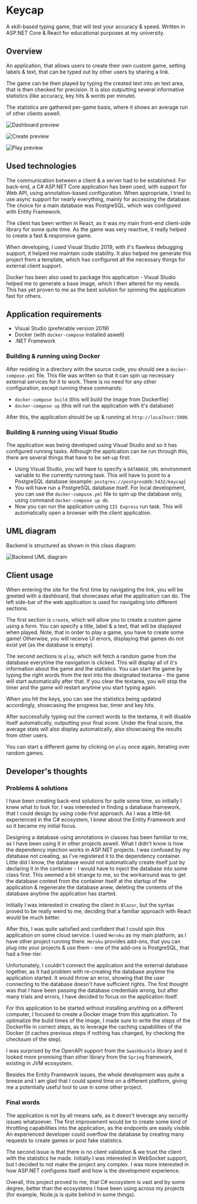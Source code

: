 # Keycap

A skill-based typing game, that will test your accuracy & speed. Written in ASP.NET Core & React for educational purposes at my university.

## Overview

An application, that allows users to create their own custom game, setting labels & text, that can be typed out by other users by sharing a link.

The game can be then played by typing the created text into an text area, that is then checked for precision. It is also outputting several informative statistics (like accuracy, key hits & words per minute).

The statistics are gathered per-game basis, where it shows an average run of other clients aswell.

![Dashboard preview](img/dashboard_preview.PNG)

![Create preview](img/create_preview.PNG)

![Play preview](img/play_preview.PNG)

## Used technologies

The communication between a client & a server had to be established. For back-end, a C# ASP.NET Core application has been used, with support for Web API, using annotation-based configuration. When appropriate, I tried to use async support for nearly everything, mainly for accessing the database. The choice for a main database was PostgreSQL, which was configured with Entity Framework.

The client has been written in React, as it was my main front-end client-side library for some quite time. As the game was very reactive, it really helped to create a fast & responsive game.

When developing, I used Visual Studio 2019, with it's flawless debugging support, it helped me maintain code stability. It also helped me generate this project from a template, which has configured all the necessary things for external client support.

Docker has been also used to package this application - Visual Studio helped me to generate a base image, which I then altered for my needs. This has yet proven to me as the best solution for spinning the application fast for others.

## Application requirements

- Visual Studio (preferable version 2019)
- Docker (with `docker-compose` installed aswell)
- .NET Framework

### Building & running using Docker

After residing in a directory with the source code, you should see a `docker-compose.yml` file. This file was written so that it can spin up necessary external services for it to work. There is no need for any other configuration, except running these commands:

- `docker-compose build` (this will build the image from Dockerfile)
- `docker-compose up` (this will run the application with it's database)

After this, the application should be up & running at `http://localhost:5000`.

### Building & running using Visual Studio

The application was being developed using Visual Studio and so it has configured running tasks. Although the application can be run through this, there are several things that have to be set-up first:

- Using Visual Studio, you will have to specify a `DATABASE_URL` environment variable to the currently running task. This will have to point to a PostgreSQL database (example: `postgres://postgres@db:5432/keycap`)
- You will have run a PostgreSQL database itself. For local development, you can use the `docker-compose.yml` file to spin up the database only, using command `docker-compose up db`.
- Now you can run the application using `IIS Express` run task. This will automatically open a browser with the client application.

## UML diagram

Backend is structured as shown in this class diagram:

![Backend UML diagram](img/ClassDiagram.png)

## Client usage

When entering the site for the first time by navigating the link, you will be greeted with a dashboard, that showcases what the application can do. The left side-bar of the web application is used for navigating into different sections.

The first section is `create`, which will allow you to create a custom game using a form. You can specify a title, label & a text, that will be displayed when played. Note, that in order to play a game, you have to create some game! Otherwise, you will receive UI errors, displaying that games do not exist yet (as the database is empty).

The second sections is `play`, which will fetch a random game from the database everytime the navigation is clicked. This will display all of it's information about the game and the statistics.
You can start the game by typing the right words from the text into the designated textarea - the game will start automatically after that. If you clear the textarea, you will stop the timer and the game will restart anytime you start typing again.

When you hit the keys, you can see the statistics being updated accordingly, showcasing the progress bar, timer and key hits.

After successfully typing out the correct words to the textarea, it will disable itself automatically, outputting your final score. Under the final score, the average stats will also display automatically, also showcasing the results from other users.

You can start a different game by clicking on `play` once again, iterating over random games.

## Developer's thoughts

### Problems & solutions

I have been creating back-end solutions for quite some time, so initially I knew what to look for. I was interested in finding a database framework, that I could design by using code-first approach. As I was a little-bit experienced in the C# ecosystem, I knew about the Entity Framework and so it became my initial focus.

Designing a database using annotations in classes has been familiar to me, as I have been using it in other projects aswell. What I didn't know is how the dependency injection works in ASP.NET projects. I was confused by my database not creating, as I've registered it to the dependency container. Little did I know, the database would not automatically create itself just by declaring it in the container - I would have to inject the database into some class first. This seemed a bit strange to me, so the workaround was to get the database context from the container itself at the startup of the application & regenerate the database anew, deleting the contents of the database anytime the application has started.

Initially I was interested in creating the client in `Blazor`, but the syntax proved to be really weird to me, deciding that a familiar approach with React would be much better.

After this, I was quite satisfied and confident that I could spin this application on some cloud service. I used `Heroku` as my main platform, as I have other project running there. `Heroku` provides add-ons, that you can plug into your projects & use them - one of the add-ons is PostgreSQL, that had a free-tier.

Unfortunately, I couldn't connect the application and the external database together, as it had problem with re-creating the database anytime the application started. It would throw an error, showing that the user connecting to the database doesn't have sufficient rights. The first thought was that I have been passing the database credentials wrong, but after many trials and errors, I have decided to focus on the application itself.

For this application to be started without installing anything on a different computer, I focused to create a Docker image from this application. To optimalize the build times of the image, I made sure to write the steps of the Dockerfile in correct steps, as to leverage the caching capabilities of the Docker (it caches previous steps if nothing has changed, by checking the checksum of the step).

I was surprised by the OpenAPI support from the `Swashbuckle` library and it looked more promising than other library from the `Spring` framework, existing in JVM ecosystem.

Besides the Entity Framework issues, the whole development was quite a breeze and I am glad that I could spend time on a different platform, giving me a potentially useful tool to use in some other project.

### Final words

The application is not by all means safe, as it doesn't leverage any security issues whatsoever. The first improvement would be to create some kind of throttling capabilities into the application, as the endpoints are easily visible. An experienced developer could overflow the database by creating many requests to create games or post fake statistics.

The second issue is that there is no client validation & we trust the client with the statistics he made. Initially I was interested in WebSocket support, but I decided to not make the project any complex. I was more interested in how ASP.NET configures itself and how is the development experience.

Overall, this project proved to me, that C# ecosystem is vast and by some degree, better than the ecosystems I have been using across my projects (for example, Node.js is quite behind in some things).
